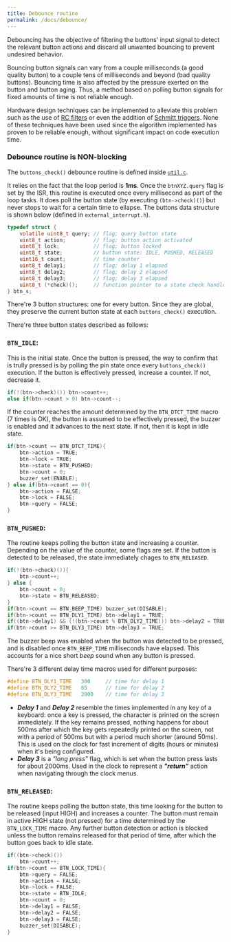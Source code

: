 ```yaml
---
title: Debounce routine
permalink: /docs/debounce/
---
```



Debouncing has the objective of filtering the buttons' input signal to detect the relevant button actions and discard all unwanted bouncing to prevent undesired behavior.

Bouncing button signals can vary from a couple milliseconds (a good quality button) to a couple tens of milliseconds and beyond (bad quality buttons). Bouncing time is also affected by the pressure exerted on the button and button aging. Thus, a method based on polling button signals for fixed amounts of time is not reliable enough.

Hardware design techniques can be implemented to alleviate this problem such as the use of [RC filters][rc] or even the addition of [Schmitt triggers][st]. None of these techniques have been used since the algorithm implemented has proven to be reliable enough, without significant impact on code execution time.

[rc]: https://electronics.stackexchange.com/questions/332074/schmitt-trigger-in-button-debouncer
[st]: http://hades.mech.northwestern.edu/index.php/Switch_Debouncing

### Debounce routine is NON-blocking

The `buttons_check()` debounce routine is defined inside [`util.c`](https://github.com/joselogreira/nixie_clock/blob/master/src/util.c).

It relies on the fact that the loop period is __1ms__. Once the `btnXYZ.query` flag is set by the ISR, this routine is executed once every millisecond as part of the loop tasks. It does poll the button state (by executing `(btn->check)()`) but never stops to wait for a certain time to ellapse. The buttons data structure is shown below (defined in `external_interrupt.h`).

```c
typedef struct {
    volatile uint8_t query; // flag; query button state
    uint8_t action;         // flag; button action activated
    uint8_t lock;           // flag; button locked
    uint8_t state;          // button state: IDLE, PUSHED, RELEASED
    uint16_t count;         // time counter
    uint8_t delay1;         // flag; delay 1 elapsed
    uint8_t delay2;         // flag; delay 2 elapsed
    uint8_t delay3;         // flag; delay 3 elapsed
    uint8_t (*check)();     // function pointer to a state check handler
} btn_s;
```

There're 3 button structures: one for every button. Since they are global, they preserve the current button state at each `buttons_check()` execution. 

There're three button states described as follows:

### `BTN_IDLE`:

This is the initial state. Once the button is pressed, the way to confirm that is trully pressed is by polling the pin state once every `buttons_check()` execution. If the button is effectively pressed, increase a counter. If not, decrease it.

```c
if(!(btn->check)()) btn->count++;
else if(btn->count > 0) btn->count--;
```

If the counter reaches the amount determined by the `BTN_DTCT_TIME` macro (7 times is OK), the button is assumed to be effectively pressed, the buzzer is enabled and it advances to the next state. If not, then it is kept in idle state.

```c
if(btn->count == BTN_DTCT_TIME){
    btn->action = TRUE;
    btn->lock = TRUE;
    btn->state = BTN_PUSHED;
    btn->count = 0;
    buzzer_set(ENABLE);
} else if(btn->count == 0){
    btn->action = FALSE;
    btn->lock = FALSE;
    btn->query = FALSE;
}
```

### `BTN_PUSHED`:

The routine keeps polling the button state and increasing a counter. Depending on the value of the counter, some flags are set. If the button is detected to be released, the state immediately chages to `BTN_RELEASED`. 

```c
if(!(btn->check)()){
    btn->count++;   
} else {
    btn->count = 0;
    btn->state = BTN_RELEASED;
}
if(btn->count == BTN_BEEP_TIME) buzzer_set(DISABLE);
if(btn->count == BTN_DLY1_TIME) btn->delay1 = TRUE;
if((btn->delay1) && (!(btn->count % BTN_DLY2_TIME))) btn->delay2 = TRUE;
if(btn->count >= BTN_DLY3_TIME) btn->delay3 = TRUE;
```

The buzzer beep was enabled when the button was detected to be pressed, and is disabled once `BTN_BEEP_TIME` milliseconds have elapsed. This accounts for a nice short _beep_ sound when any button is pressed.

There're 3 different delay time macros used for different purposes:

```c
#define BTN_DLY1_TIME   300     // time for delay 1
#define BTN_DLY2_TIME   65      // time for delay 2
#define BTN_DLY3_TIME   2000    // time for delay 3
```

* ___Delay 1___ and ___Delay 2___ resemble the times implemented in any key of a keyboard: once a key is pressed, the character is printed on the screen immediately. If the key remains pressed, nothing happens for about 500ms after which the key gets repeatedly printed on the screen, not with a period of 500ms but with a period much shorter (around 50ms). This is used on the clock for fast increment of digits (hours or minutes) when it's being configured.
* ___Delay 3___ is a _"long press"_ flag, which is set when the button press lasts for about 2000ms. Used in the clock to represent a ___"return"___ action when navigating through the clock menus.

### `BTN_RELEASED`:

The routine keeps polling the button state, this time looking for the button to be released (input HIGH) and increases a counter. The button must remain in active HIGH state (not pressed) for a time determined by the `BTN_LOCK_TIME` macro. Any further button detection or action is blocked unless the button remains released for that period of time, after which the button goes back to idle state.

```c
if((btn->check)())
    btn->count++;
if(btn->count == BTN_LOCK_TIME){
    btn->query = FALSE;
    btn->action = FALSE;
    btn->lock = FALSE;
    btn->state = BTN_IDLE;
    btn->count = 0;
    btn->delay1 = FALSE;
    btn->delay2 = FALSE;
    btn->delay3 = FALSE;
    buzzer_set(DISABLE);
}
```